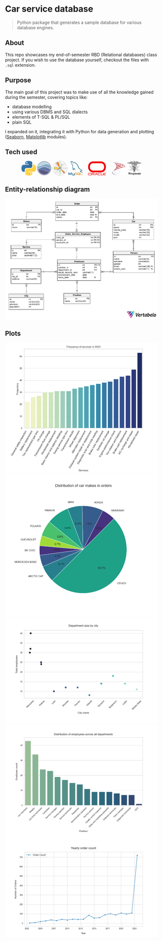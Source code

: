 # Car service database

> Python package that generates a sample database for various database engines.

## About
This repo showcases my end-of-semester RBD (Relational databases) class project.
If you wish to use the database yourself, checkout the files with `.sql` extension.

## Purpose
The main goal of this project was to make use of all the knowledge gained during the semester, covering topics like:

- database modelling
- using various DBMS and SQL dialects
- elements of T-SQL & PL/SQL
- plain SQL

I expanded on it, integrating it with Python for data generation and plotting ([Seaborn](https://seaborn.pydata.org/), [Matplotlib](https://matplotlib.org/) modules).

## Tech used

<p align="center">
    <img src="res/python-logo.png" alt="python" width="48" height="48">
    <img src="res/seaborn-logo.png" alt="seaborn" width="48" height="48">
    <img src="res/matplotlib-logo.png" alt="matplotlib" width="48" height="48">
    <img src="res/mysql-logo.png" alt="mysql" width="48" height="48">
    <img src="res/oracle-logo.png" alt="oracle" height="48">
    <img src="res/mssqlserver-logo.webp" alt ="mssqlserver" width="48" height="48">
    <img src="res/requests-logo.webp" alt ="mssqlserver" width="48" height="48">
</p>

## Entity-relationship diagram
![](res/entity-relationship-diagram.png)

## Plots
![](res/2023_service_frequency.png)
![](res/car_makes_orders.png)
![](res/dept_sizes_by_city.png)
![](res/emp_pos_distribution.png)
![](res/yearly_order_count.png)
